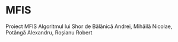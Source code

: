 # MFIS
Proiect MFIS Algoritmul lui Shor
de Bălănică Andrei, Mihăilă Nicolae, Potângă Alexandru, Roșianu Robert
